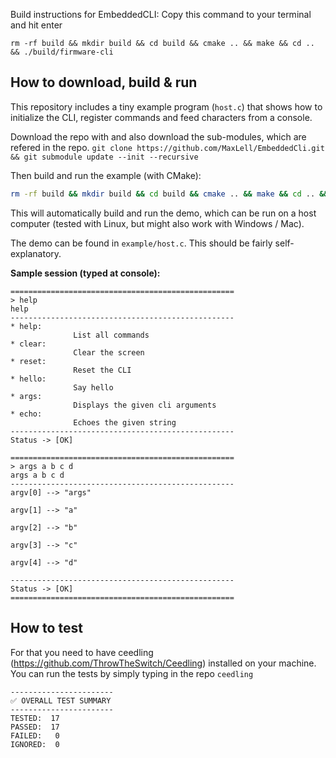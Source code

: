 Build instructions for EmbeddedCLI: Copy this command to your terminal and hit enter

`rm -rf build && mkdir build && cd build && cmake .. && make && cd .. && ./build/firmware-cli`


## How to download, build & run
This repository includes a tiny example program (`host.c`) that shows how to
initialize the CLI, register commands and feed characters from a console.

Download the repo with and also download the sub-modules, which are refered in the repo.
`git clone https://github.com/MaxLell/EmbeddedCli.git && git submodule update --init --recursive`

Then build and run the example (with CMake):

```bash
rm -rf build && mkdir build && cd build && cmake .. && make && cd .. && ./build/firmware-cli
```

This will automatically build and run the demo, which can be run on a host computer (tested with Linux, but might also work with Windows / Mac).

The demo can be found in `example/host.c`. This should be fairly self-explanatory.

__Sample session (typed at console):__

```
==================================================
> help
help
--------------------------------------------------
* help: 
              List all commands
* clear: 
              Clear the screen
* reset: 
              Reset the CLI
* hello: 
              Say hello
* args: 
              Displays the given cli arguments
* echo: 
              Echoes the given string
--------------------------------------------------
Status -> [OK]   

==================================================
> args a b c d
args a b c d
--------------------------------------------------
argv[0] --> "args" 

argv[1] --> "a" 

argv[2] --> "b" 

argv[3] --> "c" 

argv[4] --> "d" 

--------------------------------------------------
Status -> [OK]   
==================================================
```

## How to test
For that you need to have ceedling (https://github.com/ThrowTheSwitch/Ceedling) installed on your machine.
You can run the tests by simply typing in the repo `ceedling`

```
-----------------------
✅ OVERALL TEST SUMMARY
-----------------------
TESTED:  17
PASSED:  17
FAILED:   0
IGNORED:  0
```